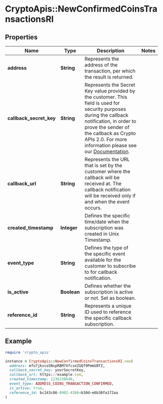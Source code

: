 # CryptoApis::NewConfirmedCoinsTransactionsRI

## Properties

| Name | Type | Description | Notes |
| ---- | ---- | ----------- | ----- |
| **address** | **String** | Represents the address of the transaction, per which the result is returned. |  |
| **callback_secret_key** | **String** | Represents the Secret Key value provided by the customer. This field is used for security purposes during the callback notification, in order to prove the sender of the callback as Crypto APIs 2.0. For more information please see our [Documentation](https://developers.cryptoapis.io/technical-documentation/general-information/callbacks#callback-security). |  |
| **callback_url** | **String** | Represents the URL that is set by the customer where the callback will be received at. The callback notification will be received only if and when the event occurs. |  |
| **created_timestamp** | **Integer** | Defines the specific time/date when the subscription was created in Unix Timestamp. |  |
| **event_type** | **String** | Defines the type of the specific event available for the customer to subscribe to for callback notification. |  |
| **is_active** | **Boolean** | Defines whether the subscription is active or not. Set as boolean. |  |
| **reference_id** | **String** | Represents a unique ID used to reference the specific callback subscription. |  |

## Example

```ruby
require 'crypto_apis'

instance = CryptoApis::NewConfirmedCoinsTransactionsRI.new(
  address: mfo7jkvcoSNxpRBM7XfcseZGQf9PmmU8TZ,
  callback_secret_key: yourSecretKey,
  callback_url: https://example.com,
  created_timestamp: 1236238648,
  event_type: ADDRESS_COINS_TRANSACTION_CONFIRMED,
  is_active: true,
  reference_id: bc243c86-0902-4386-b30d-e6b30fa1f2aa
)
```

